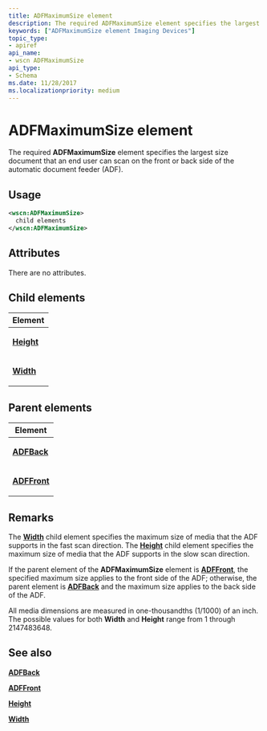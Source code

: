 ```yaml
---
title: ADFMaximumSize element
description: The required ADFMaximumSize element specifies the largest size document that an end user can scan on the front or back side of the automatic document feeder (ADF).
keywords: ["ADFMaximumSize element Imaging Devices"]
topic_type:
- apiref
api_name:
- wscn ADFMaximumSize
api_type:
- Schema
ms.date: 11/28/2017
ms.localizationpriority: medium
---
```


# ADFMaximumSize element


The required **ADFMaximumSize** element specifies the largest size document that an end user can scan on the front or back side of the automatic document feeder (ADF).

## Usage

```xml
<wscn:ADFMaximumSize>
  child elements
</wscn:ADFMaximumSize>
```

## Attributes

There are no attributes.

## Child elements


<table>
<colgroup>
<col width="100%" />
</colgroup>
<thead>
<tr class="header">
<th>Element</th>
</tr>
</thead>
<tbody>
<tr class="odd">
<td><p><a href="height.md" data-raw-source="[&lt;strong&gt;Height&lt;/strong&gt;](height.md)"><strong>Height</strong></a></p></td>
</tr>
<tr class="even">
<td><p><a href="width.md" data-raw-source="[&lt;strong&gt;Width&lt;/strong&gt;](width.md)"><strong>Width</strong></a></p></td>
</tr>
</tbody>
</table>

## Parent elements


<table>
<colgroup>
<col width="100%" />
</colgroup>
<thead>
<tr class="header">
<th>Element</th>
</tr>
</thead>
<tbody>
<tr class="odd">
<td><p><a href="adfback.md" data-raw-source="[&lt;strong&gt;ADFBack&lt;/strong&gt;](adfback.md)"><strong>ADFBack</strong></a></p></td>
</tr>
<tr class="even">
<td><p><a href="adffront.md" data-raw-source="[&lt;strong&gt;ADFFront&lt;/strong&gt;](adffront.md)"><strong>ADFFront</strong></a></p></td>
</tr>
</tbody>
</table>

## Remarks

The [**Width**](width.md) child element specifies the maximum size of media that the ADF supports in the fast scan direction. The [**Height**](height.md) child element specifies the maximum size of media that the ADF supports in the slow scan direction.

If the parent element of the **ADFMaximumSize** element is [**ADFFront**](adffront.md), the specified maximum size applies to the front side of the ADF; otherwise, the parent element is [**ADFBack**](adfback.md) and the maximum size applies to the back side of the ADF.

All media dimensions are measured in one-thousandths (1/1000) of an inch. The possible values for both **Width** and **Height** range from 1 through 2147483648.

## See also


[**ADFBack**](adfback.md)

[**ADFFront**](adffront.md)

[**Height**](height.md)

[**Width**](width.md)

 

 






